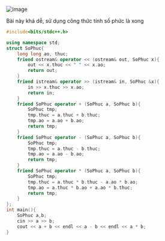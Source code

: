 ![image](https://github.com/Llam-a/Practice_Cpp/assets/115911041/8b044140-cc63-4e16-a61b-7cc0a5005acb)

Bài này khá dễ, sử dụng công thức tính số phức là xong

```cpp
#include<bits/stdc++.h>

using namespace std;
struct SoPhuc{
    long long ao, thuc;
    friend ostream& operator << (ostream& out, SoPhuc x){
        out << x.thuc << " " << x.ao;
        return out;
    }
    friend istream& operator >> (istream& in, SoPhuc &x){
        in >> x.thuc >> x.ao;
        return in;
    }
    friend SoPhuc operator + (SoPhuc a, SoPhuc b){
        SoPhuc tmp;
        tmp.thuc = a.thuc + b.thuc;
        tmp.ao = a.ao + b.ao;
        return tmp;
    }
    friend SoPhuc operator - (SoPhuc a, SoPhuc b){
        SoPhuc tmp;
        tmp.thuc = a.thuc - b.thuc;
        tmp.ao = a.ao - b.ao;
        return tmp;
    }
    friend SoPhuc operator * (SoPhuc a, SoPhuc b){
        SoPhuc tmp;
        tmp.thuc = a.thuc * b.thuc - a.ao * b.ao;
        tmp.ao = a.thuc * b.ao + a.ao * b.thuc;
        return tmp;
    }
};
int main(){
    SoPhuc a,b;
    cin >> a >> b;
    cout << a + b << endl << a - b << endl << a * b;
}
```
